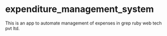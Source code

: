 expenditure_management_system
=============================

This is an app to automate management of expenses in grep ruby web tech pvt ltd. 

